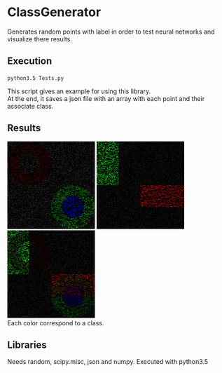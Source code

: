 # ClassGenerator
Generates random points with label in order to test neural networks and visualize there results.

## Execution
```
python3.5 Tests.py
```
This script gives an example for using this library.  
At the end, it saves a json file with an array with each point and their associate class.
## Results
![ResultCircles](https://raw.githubusercontent.com/Jeanselme/ClassGenerator/master/Images/circles.png)
![ResultRectangles](https://raw.githubusercontent.com/Jeanselme/ClassGenerator/master/Images/rectangles.png)
![ResultBoth](https://raw.githubusercontent.com/Jeanselme/ClassGenerator/master/Images/both.png)  
Each color correspond to a class.

## Libraries
Needs random, scipy.misc, json and numpy. Executed with python3.5
